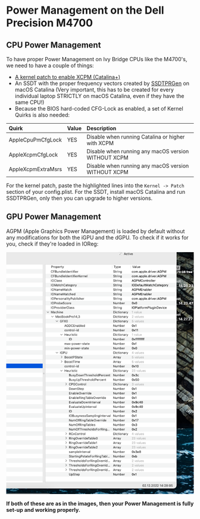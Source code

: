 # Power Management on the Dell Precision M4700

## CPU Power Management

To have proper Power Management on Ivy Bridge CPUs like the M4700's, we need to have a couple of things:

- [A kernel patch to enable XCPM (Catalina+)](https://github.com/MasterK13/Dell-Precision-M4700-Hackintosh/blob/e1f0f8a131068f8087599542d0eec222951b89bb/EFI/OC/config.plist#L794-L823)
- An SSDT with the proper frequency vectors created by [SSDTPRGen](https://github.com/Piker-Alpha/ssdtPRGen.sh) on macOS Catalina (Very important, this has to be created for every individual laptop STRICTLY on macOS Catalina, even if they have the same CPU!)
- Because the BIOS hard-coded CFG-Lock as enabled, a set of Kernel Quirks is also needed:

| Quirk | Value | Description |
:---------|:---------|:----------
| AppleCpuPmCfgLock | YES | Disable when running Catalina or higher with XCPM |
| AppleXcpmCfgLock | YES | Disable when running any macOS version WITHOUT XCPM |
| AppleXcpmExtraMsrs | YES | Disable when running any macOS version WITHOUT XCPM |

For the kernel patch, paste the highlighted lines into the ```Kernel -> Patch``` section of your config.plist.
For the SSDT, install macOS Catalina and run SSDTPRGen, only then you can upgrade to higher versions.

## GPU Power Management

AGPM (Apple Graphics Power Management) is loaded by default without any modifications for both the iGPU and the dGPU. To check if it works for you, check if they're loaded in IOReg:

![AGPM](../Images/AGPM.png)

**If both of these are as in the images, then your Power Management is fully set-up and working properly.**
